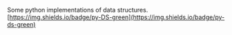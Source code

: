Some python implementations of data structures.
[https://img.shields.io/badge/py-DS-green](https://img.shields.io/badge/py-ds-green)
